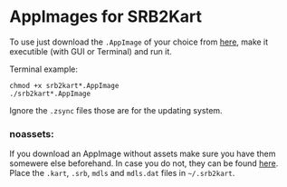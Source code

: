 # AppImages for SRB2Kart

To use just download the `.AppImage` of your choice from [here](https://github.com/Lonsfor/srb2k-appimage/releases/latest), make it executible (with GUI or Terminal) and run it.

Terminal example:
```
chmod +x srb2kart*.AppImage
./srb2kart*.AppImage
```

Ignore the `.zsync` files those are for the updating system.

### noassets:

If you download an AppImage without assets make sure you have them somewere else beforehand. In case you do not, they can be found [here](https://github.com/STJr/Kart-Public/releases/download/v1.6/AssetsLinuxOnly.zip). Place the `.kart`, `.srb`, `mdls` and `mdls.dat` files in `~/.srb2kart`.
